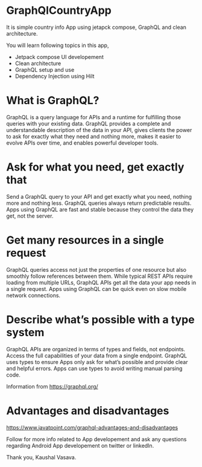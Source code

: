 # GraphQlCountryApp
It is simple country info App using jetapck compose, GraphQL and clean architecture.

You will learn  following topics in this app, 
- Jetpack compose UI developement
- Clean architecture
- GraphQL setup and use
- Dependency Injection using Hilt

# What is GraphQL?

GraphQL is a query language for APIs and a runtime for fulfilling those queries with your existing data. 
GraphQL provides a complete and understandable description of the data in your API, 
gives clients the power to ask for exactly what they need and nothing more,
makes it easier to evolve APIs over time, and enables powerful developer tools.

# Ask for what you need, get exactly that
Send a GraphQL query to your API and get exactly what you need, nothing more and nothing less. GraphQL queries always return predictable results. Apps using GraphQL are fast and stable because they control the data they get, not the server.

# Get many resources in a single request
GraphQL queries access not just the properties of one resource but also smoothly follow references between them. While typical REST APIs require loading from multiple URLs, GraphQL APIs get all the data your app needs in a single request. Apps using GraphQL can be quick even on slow mobile network connections.

# Describe what’s possible with a type system
GraphQL APIs are organized in terms of types and fields, not endpoints. Access the full capabilities of your data from a single endpoint. GraphQL uses types to ensure Apps only ask for what’s possible and provide clear and helpful errors. Apps can use types to avoid writing manual parsing code.

Information from https://graphql.org/

# Advantages and disadvantages
https://www.javatpoint.com/graphql-advantages-and-disadvantages


Follow for more info related to App developement and ask any questions regarding Android App developement on twitter or linkedIn.

Thank you,
Kaushal Vasava.
